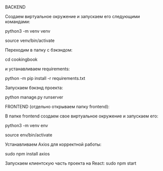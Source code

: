 BACKEND

Создаем виртуальное окружение и запускаем его следующими командами:

python3 -m venv venv

source venv/bin/activate

Переходим в папку с бэкэндом:

cd cookingbook

и устанавливаем requirements:

python -m pip install -r requirements.txt

Запускаем бэкэнд проекта:

python manage.py runserver


FRONTEND (отдельно открываем папку frontend):

В папке frontend создаем свое виртуальное окружение и запускаем его:

python3 -m venv env

source env/bin/activate

Устанавливаем Axios для корректной работы:

sudo npm install axios

Запускаем клиентскую часть проекта на React:
sudo npm start
